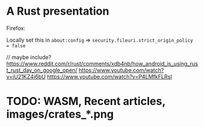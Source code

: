 # A Rust presentation

Firefox:

Locally set this in `about:config` =>
`security.fileuri.strict_origin_policy = false`

// maybe include?
https://www.reddit.com/r/rust/comments/xdb4nb/how_android_is_using_rust_rust_day_on_google_open/
https://www.youtube.com/watch?v=iU21KZ4i6bU
https://www.youtube.com/watch?v=P4LMfkFLRsI

# TODO: WASM, Recent articles, images/crates\_\*.png
